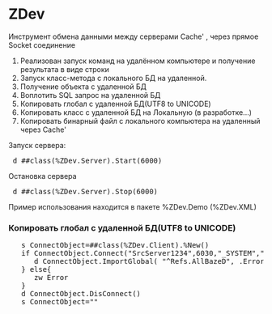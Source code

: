 # ZDev
Инструмент обмена данными между серверами Cache' , через прямое Socket соединение
1) Реализован запуск команд на удалённом компьютере и получение результата в виде строки
2) Запуск класс-метода с локального БД на удаленной.
3) Получение объекта с удаленной БД
4) Воплотить SQL запрос на удаленной БД
5) Копировать глобал с удаленной БД(UTF8 to UNICODE)
6) Копировать класс с удаленной БД на Локальную (в разработке...)
7) Копировать бинарный файл с локального компьютера на удаленный через Cache'

Запуск сервера:
<pre> d ##class(%ZDev.Server).Start(6000) </pre>
Остановка сервера
<pre> d ##class(%ZDev.Server).Stop(6000) </pre>

Пример использования находится в пакете %ZDev.Demo (%ZDev.XML)

<h3>Копировать глобал с удаленной БД(UTF8 to UNICODE)</h3>
 <pre>
   s ConnectObject=##class(%ZDev.Client).%New()
   if ConnectObject.Connect("SrcServer1234",6030,"_SYSTEM","SYS","USER",.Error)=1 {
      d ConnectObject.ImportGlobal( "^Refs.AllBazeD", .Error ,1)
   } else{
      zw Error	
   }
   d ConnectObject.DisConnect()
   s ConnectObject=""
  </pre>
